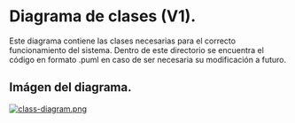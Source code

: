 
# **Diagrama de clases (V1).**

Este diagrama contiene las clases necesarias para el correcto funcionamiento del sistema.
Dentro de este directorio se encuentra el código en formato .puml en caso de ser necesaria su modificación a futuro.

## Imágen del diagrama.
[![class-diagram.png](https://i.postimg.cc/jj20fLBp/class-diagram.png)](https://postimg.cc/TKz4MYd0)
